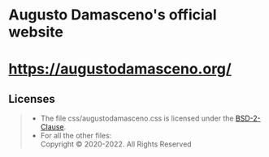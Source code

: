 # Augusto Damasceno's official website 

# https://augustodamasceno.org/

## Licenses

> * The file css/augustodamasceno.css is licensed under the [BSD-2-Clause](https://spdx.org/licenses/BSD-2-Clause.html).  
> * For all the other files:  
Copyright © 2020-2022. All Rights Reserved